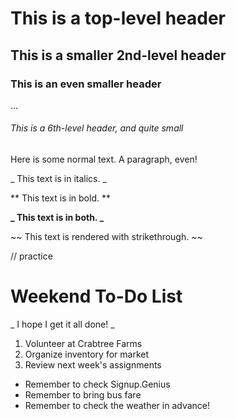 # This is a top-level header

## This is a smaller 2nd-level header

### This is an even smaller header
...

###### This is a 6th-level header, and quite small

Here is some normal text. A paragraph, even!

_ This text is in italics. _

** This text is in bold. **

**_ This text is in both. _**

~~ This text is rendered with strikethrough. ~~

// practice

# Weekend To-Do List

_ I hope I get it all done! _

1. Volunteer at Crabtree Farms
2. Organize inventory for market
3. Review next week's assignments

- Remember to check Signup.Genius
- Remember to bring bus fare
- Remember to check the weather in advance!






